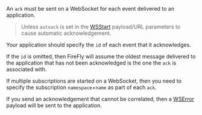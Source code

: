 An `ack` must be sent on a WebSocket for each event delivered to an application.

> Unless `autoack` is set in the [WSStart](./wsstart) payload/URL parameters to cause
> automatic acknowledgement.

Your application should specify the `id` of each event that it acknowledges.

If the `id` is omitted, then FireFly will assume the oldest message delivered to the
application that has not been acknowledged is the one the `ack` is associated with.

If multiple subscriptions are started on a WebSocket, then you need to specify the
subscription `namespace`+`name` as part of each `ack`.

If you send an acknowledgement that cannot be correlated, then a [WSError](./wserror)
payload will be sent to the application.
